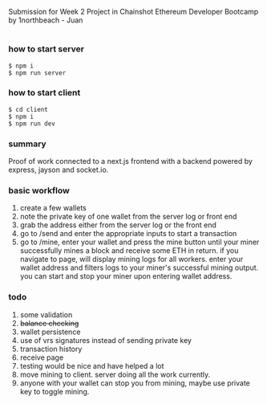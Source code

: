 Submission for Week 2 Project in Chainshot Ethereum Developer Bootcamp by 1northbeach - Juan

#

### how to start server

```
$ npm i
$ npm run server
```

### how to start client

```
$ cd client
$ npm i
$ npm run dev
```

### summary

Proof of work connected to a next.js frontend with a backend powered by express, jayson and socket.io.

### basic workflow

1. create a few wallets
2. note the private key of one wallet from the server log or front end
3. grab the address either from the server log or the front end
4. go to /send and enter the appropriate inputs to start a transaction
5. go to /mine, enter your wallet and press the mine button until your miner successfully mines a block and receive some ETH in return. if you navigate to page, will display mining logs for all workers. enter your wallet address and filters logs to your miner's successful mining output. you can start and stop your miner upon entering wallet address.

### todo

1. some validation
2. ~~balance checking~~
3. wallet persistence
4. use of vrs signatures instead of sending private key
5. transaction history
6. receive page
7. testing would be nice and have helped a lot
8. move mining to client. server doing all the work currently.
9. anyone with your wallet can stop you from mining, maybe use private key to toggle mining.
